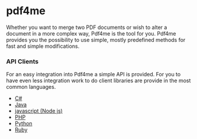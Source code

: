 # pdf4me

Whether you want to merge two PDF documents or wish to alter a document in a more complex way, Pdf4me is the tool for you. Pdf4me provides you the possibility to use simple, mostly predefined methods for fast and simple modifications.

### API Clients

For an easy integration into Pdf4me a simple API is provided. For you to have even less integration work to do client libraries are provide in the most common languages.

- [C#](https://github.com/pdf4me/pdf4me-clientapi-dotnet)
- [Java](https://github.com/pdf4me/pdf4me-clientapi-java)
- [javascript (Node js)](https://github.com/pdf4me/pdf4me-clientapi-js)
- [PHP](https://github.com/pdf4me/pdf4me-clientapi-php)
- [Python](https://github.com/pdf4me/pdf4me-clientapi-python)
- [Ruby](https://github.com/pdf4me/pdf4me-clientapi-ruby)
